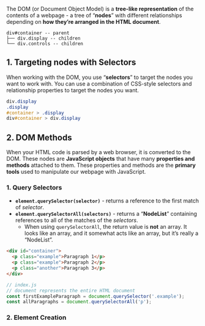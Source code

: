 The DOM (or Document Object Model) is a **tree-like representation** of the contents of a webpage - a tree of “**nodes**” with different relationships depending on **how they’re arranged in the HTML document**.
```
div#container -- parent
├── div.display -- children
└── div.controls -- children
```
## 1. Targeting nodes with Selectors
When working with the DOM, you use “**selectors**” to target the nodes you want to work with. You can use a combination of CSS-style selectors and relationship properties to target the nodes you want.
```css
div.display
.display
#container > .display
div#container > div.display
```
## 2. DOM Methods
When your HTML code is parsed by a web browser, it is converted to the DOM. These nodes are **JavaScript objects** that have many **properties and methods** attached to them.  These properties and methods are the **primary tools** used to manipulate our webpage with JavaScript.
### 1. Query Selectors
- **`element.querySelector(selector)`** - returns a reference to the first match of _selector_.
- **`element.querySelectorAll(selectors)`** - returns a “**NodeList**” containing references to all of the matches of the _selectors_.
	- When using `querySelectorAll`, the return value is **not** an array. It looks like an array, and it somewhat acts like an array, but it’s really a “NodeList”.
```html
<div id="container"> 
  <p class="example">Paragraph 1</p> 
  <p class="example">Paragraph 2</p> 
  <p class="another">Paragraph 3</p> 
</div>
```

```js
// index.js
// document represents the entire HTML document
const firstExampleParagraph = document.querySelector('.example');
const allParagraphs = document.querySelectorAll('p');
```
### 2. Element Creation